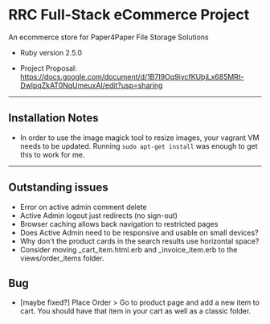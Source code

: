 # RRC Full-Stack eCommerce Project

An ecommerce store for Paper4Paper File Storage Solutions

* Ruby version 2.5.0

* Project Proposal: https://docs.google.com/document/d/1B7I9Oq9iycfKUbjLx685MRt-DwlpqZkAT0NqUmeuxAI/edit?usp=sharing
---

## Installation Notes
 * In order to use the image magick tool to resize images, your vagrant VM needs to be updated. 
 Running `sudo apt-get install` was enough to get this to work for me.
---

## Outstanding issues
* Error on active admin comment delete
* Active Admin logout just redirects (no sign-out)
* Browser caching allows back navigation to restricted pages
* Does Active Admin need to be responsive and usable on small devices?
* Why don't the product cards in the search results use horizontal space?
* Consider moving _cart_item.html.erb and _invoice_item.erb to the views/order_items folder. 

## Bug
* [maybe fixed?] Place Order > Go to product page and add a new item to cart.
You should have that item in your cart as well as a classic folder.